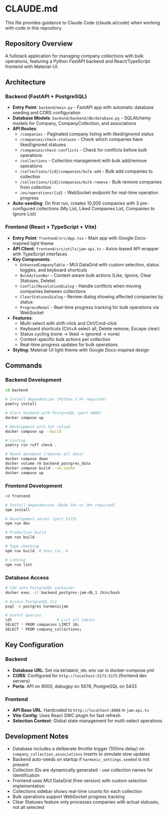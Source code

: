 # CLAUDE.md

This file provides guidance to Claude Code (claude.ai/code) when working with code in this repository.

## Repository Overview

A fullstack application for managing company collections with bulk operations, featuring a Python FastAPI backend and React/TypeScript frontend with Material-UI.

## Architecture

### Backend (FastAPI + PostgreSQL)
- **Entry Point**: `backend/main.py` - FastAPI app with automatic database seeding and CORS configuration
- **Database Models**: `backend/backend/db/database.py` - SQLAlchemy models for Company, CompanyCollection, and associations
- **API Routes**: 
  - `/companies` - Paginated company listing with liked/ignored status
  - `/companies/check-statuses` - Check which companies have liked/ignored statuses
  - `/companies/check-conflicts` - Check for conflicts before bulk operations
  - `/collections` - Collection management with bulk add/remove operations
  - `/collections/{id}/companies/bulk-add` - Bulk add companies to collection
  - `/collections/{id}/companies/bulk-remove` - Bulk remove companies from collection
  - `/ws/operations/{id}` - WebSocket endpoint for real-time operation progress
- **Auto-seeding**: On first run, creates 10,000 companies with 3 pre-configured collections (My List, Liked Companies List, Companies to Ignore List)

### Frontend (React + TypeScript + Vite)
- **Entry Point**: `frontend/src/App.tsx` - Main app with Google Docs-inspired light theme
- **API Client**: `frontend/src/utils/jam-api.ts` - Axios-based API wrapper with TypeScript interfaces
- **Key Components**: 
  - `EnhancedCompanyTable` - MUI DataGrid with custom selection, status toggles, and keyboard shortcuts
  - `BulkActionBar` - Context-aware bulk actions (Like, Ignore, Clear Statuses, Delete)
  - `ConflictResolutionDialog` - Handle conflicts when moving companies between collections
  - `ClearStatusesDialog` - Review dialog showing affected companies by status
  - `ProgressModal` - Real-time progress tracking for bulk operations via WebSocket
- **Features**:
  - Multi-select with shift-click and Ctrl/Cmd-click
  - Keyboard shortcuts (Ctrl+A select all, Delete remove, Escape clear)
  - Status cycling (none → liked → ignored → none)
  - Context-specific bulk actions per collection
  - Real-time progress updates for bulk operations
- **Styling**: Material-UI light theme with Google Docs-inspired design

## Commands

### Backend Development

```bash
cd backend

# Install dependencies (Python 3.9+ required)
poetry install

# Start backend with PostgreSQL (port 8000)
docker compose up

# Development with hot reload
docker compose up --build

# Linting
poetry run ruff check .

# Reset database (removes all data)
docker compose down
docker volume rm backend_postgres_data
docker compose build --no-cache
docker compose up
```

### Frontend Development

```bash
cd frontend

# Install dependencies (Node 18+ or 20+ required)
npm install

# Development server (port 5173)
npm run dev

# Production build
npm run build

# Type checking
npm run build  # Uses tsc -b

# Linting
npm run lint
```

### Database Access

```bash
# SSH into PostgreSQL container
docker exec -it backend_postgres-jam-db_1 /bin/bash

# Access PostgreSQL CLI
psql -U postgres harmonicjam

# Useful queries
\dt                    # List all tables
SELECT * FROM companies LIMIT 10;
SELECT * FROM company_collections;
```

## Key Configuration

### Backend
- **Database URL**: Set via `DATABASE_URL` env var in docker-compose.yml
- **CORS**: Configured for `http://localhost:5173-5175` (frontend dev servers)
- **Ports**: API on 8000, debugpy on 5678, PostgreSQL on 5433

### Frontend
- **API Base URL**: Hardcoded to `http://localhost:8000` in `jam-api.ts`
- **Vite Config**: Uses React SWC plugin for fast refresh
- **Selection Context**: Global state management for multi-select operations

## Development Notes

- Database includes a deliberate throttle trigger (100ms delay) on `company_collection_associations` inserts to simulate slow updates
- Backend auto-seeds on startup if `harmonic_settings.seeded` is not present
- Collection IDs are dynamically generated - use collection names for identification
- Frontend uses MUI DataGrid (free version) with custom selection implementation
- Collections sidebar shows real-time counts for each collection
- Bulk operations support WebSocket progress tracking
- Clear Statuses feature only processes companies with actual statuses, not all selected